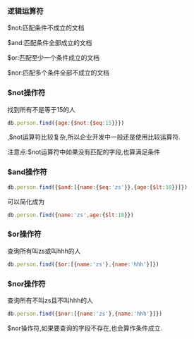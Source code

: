 ### 逻辑运算符

$not:匹配条件不成立的文档

$and:匹配条件全部成立的文档

$or:匹配至少一个条件成立的文档

$nor:匹配多个条件全部不成立的文档

### $not操作符

找到所有不是等于15的人

```javascript
db.person.find({age:{$not:{$eq:15}}})
```

,$not运算符比较复杂,所以企业开发中一般还是使用比较运算符.

注意点:$not运算符中如果没有匹配的字段,也算满足条件

### $and操作符

```javascript
db.person.find({$and:[{name:{$eq:'zs'}},{age:{$lt:18}}]})
```

可以简化成为

```javascript
db.person.find({name:'zs',age:{$lt:18}})
```

### $or操作符

查询所有叫zs或叫hhh的人

```javascript
db.person.find({$or:[{name:'zs'},{name:'hhh'}]})
```

### $nor操作符

查询所有不叫zs且不叫hhh的人

```javascript
db.person.find({$nor:[{name:'zs'},{name:'hhh'}]})
```

$nor操作符,如果要查询的字段不存在,也会算作条件成立.
